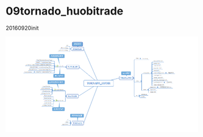 # 09tornado_huobitrade
20160920init

![image](https://github.com/KlausQIU/09tornado_huobitrade/blob/master/static/images/tornadoHuobi.png)
